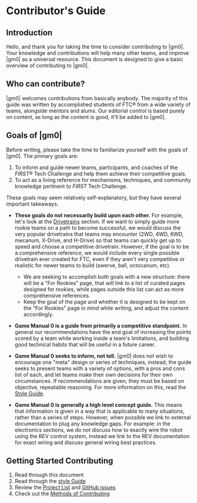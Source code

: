 # Contributor's Guide

## Introduction

Hello, and thank you for taking the time to consider contributing to |gm0|. Your knowledge and contributions will help many other teams, and improve |gm0| as a universal resource. This document is designed to give a basic overview of contributing to |gm0|.

## Who can contribute?

|gm0| welcomes contributions from basically anybody. The majority of this guide was written by accomplished students of FTC® from a wide variety of teams, alongside mentors and alums. Our editorial control is based purely on content, as long as the content is good, it'll be added to |gm0|.

## Goals of |gm0|

Before writing, please take the time to familiarize yourself with the goals of |gm0|. The primary goals are:

1. To inform and guide newer teams, participants, and coaches of the *FIRST*® Tech Challenge and help them achieve their competitive goals.
2. To act as a living reference for mechanisms, techniques, and community knowledge pertinent to *FIRST* Tech Challenge.

These goals may seem relatively self-explanatory, but they have several important takeaways.

- **These goals do not necessarily build upon each other.** For example, let's look at the  [Drivetrains](en/docs/ftc/common-mechanisms/drivetrains/index) section. If we want to simply guide more rookie teams on a path to become successful, we would discuss the very popular drivetrains that teams may encounter (2WD, 4WD, 6WD, mecanum, X-Drive, and H-Drive) so that teams can quickly get up to speed and choose a competitive drivetrain. However, if the goal is to be a comprehensive reference, we would include every single possible drivetrain ever created for FTC, even if they aren't very competitive or realistic for newer teams to build (swerve, ball, octocanum, etc).

  - We are seeking to accomplish both goals with a new structure: there will be a "For Rookies" page, that will link to a list of curated pages designed for rookies, while pages outside this list can act as more comprehensive references.
  - Keep the goal of the page and whether it is designed to be kept on the "For Rookies" page in mind while writing, and adjust the content accordingly.

- **Game Manual 0 is a guide from primarily a competitive standpoint.** In general our recommendations have the end goal of increasing the points scored by a team while working inside a team's limitations, and building good technical habits that will be useful in a future career.
- **Game Manual 0 seeks to inform, not tell.** |gm0| does not wish to encourage one "meta" design or series of techniques, instead, the guide seeks to present teams with a variety of options, with a pros and cons list of each, and let teams make their own decisions for their own circumstances. If recommendations are given, they must be based on objective, repeatable reasoning. For more information on this, read the [Style Guide](en/docs/ftc/contributing/style-guide).
- **Game Manual 0 is generally a high level concept guide.** This means that information is given in a way that is applicable to many situations, rather than a series of steps. However, when possible we link to external documentation to plug any knowledge gaps. For example: in the electronics sections, we do not discuss how to exactly wire the robot using the REV control system, instead we link to the REV documentation for exact wiring and discuss general wiring best practices.

## Getting Started Contributing

1. Read through this document
2. Read through the [style Guide](en/docs/ftc/contributing/style-guide)
3. Review the [Project List](https://docs.google.com/document/d/1_o7SoUFs6OznR0U07-Mxr5CLdYmKN-NuU7TiQX8nL6A/edit) and [GitHub issues](https://github.com/gamemanual0/gm0/issues)
4. Check out the [Methods of Contributing](en/docs/ftc/contributing/methods-of-contributing)
